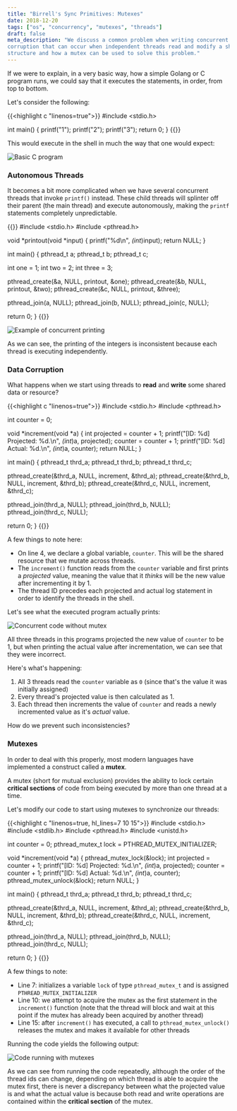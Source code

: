 ```yaml
---
title: "Birrell's Sync Primitives: Mutexes"
date: 2018-12-20
tags: ["os", "concurrency", "mutexes", "threads"]
draft: false
meta_description: "We discuss a common problem when writing concurrent code:
corruption that can occur when independent threads read and modify a shared data
structure and how a mutex can be used to solve this problem."
---
```


If we were to explain, in a very basic way, how a simple Golang or C program
runs, we could say that it executes the statements, in order, from top to bottom.

Let's consider the following:

{{<highlight c "linenos=true">}}
#include <stdio.h>

int main() {
  printf("1");
  printf("2");
  printf("3");
  return 0;
}
{{</highlight>}}

This would execute in the shell in much the way that one would expect:

![Basic C program](https://i.imgur.com/3gRSZZ7.png)

### Autonomous Threads

It becomes a bit more complicated when we have several concurrent threads
that invoke `printf()` instead. These child threads will splinter off their
parent (the main thread) and execute autonomously, making the `printf`
statements completely unpredictable.

{{<highlight c>}}
#include <stdio.h>
#include <pthread.h>

void *printout(void *input) {
  printf("%d\n", *(int*)input);
  return NULL;
}

int main() {
  pthread_t a;
  pthread_t b;
  pthread_t c;

  int one = 1;
  int two = 2;
  int three = 3;

  pthread_create(&a, NULL, printout, &one);
  pthread_create(&b, NULL, printout, &two);
  pthread_create(&c, NULL, printout, &three);

  pthread_join(a, NULL);
  pthread_join(b, NULL);
  pthread_join(c, NULL);

  return 0;
}
{{</highlight>}}

![Example of concurrent printing](https://i.imgur.com/X3C9Dml.png)

As we can see, the printing of the integers is inconsistent because each thread
is executing independently.

### Data Corruption

What happens when we start using threads to __read__ and __write__ some shared
data or resource?

{{<highlight c "linenos=true">}}
#include <stdio.h>
#include <pthread.h>

int counter = 0;

void *increment(void *a) {
  int projected = counter + 1;
  printf("[ID: %d] Projected: %d.\n", *(int*)a, projected);
  counter = counter + 1;
  printf("[ID: %d] Actual: %d.\n", *(int*)a, counter);
  return NULL;
}

int main() {
  pthread_t thrd_a;
  pthread_t thrd_b;
  pthread_t thrd_c;

  pthread_create(&thrd_a, NULL, increment, &thrd_a);
  pthread_create(&thrd_b, NULL, increment, &thrd_b);
  pthread_create(&thrd_c, NULL, increment, &thrd_c);

  pthread_join(thrd_a, NULL);
  pthread_join(thrd_b, NULL);
  pthread_join(thrd_c, NULL);

  return 0;
}
{{</highlight>}}

A few things to note here:

* On line 4, we declare a global variable, `counter`. This will be the
  shared resource that we mutate across threads.
* The `increment()` function reads from the `counter` variable and first
  prints a _projected_ value, meaning the value that it _thinks_ will
  be the new value after incrementing it by 1.
* The thread ID precedes each projected and actual log statement in order
  to identify the threads in the shell.

Let's see what the executed program actually prints:

![Concurrent code without mutex](https://i.imgur.com/vMWlx8B.png)

All three threads in this programs projected the new value of `counter` to be
1, but when printing the actual value after incrementation, we can see that
they were incorrect.

Here's what's happening:

1. All 3 threads read the `counter` variable as `0` (since that's the value it
  was initially assigned)
2. Every thread's projected value is then calculated as 1.
3. Each thread then increments the value of `counter` and reads a newly incremented
  value as it's _actual_ value.

How do we prevent such inconsistencies?

### Mutexes

In order to deal with this properly, most modern languages have implemented a
construct called a __mutex__.

A mutex (short for mutual exclusion) provides the ability to lock certain
__critical sections__ of code from being executed by more than one thread
at a time.

Let's modify our code to start using mutexes to synchronize our threads:

{{<highlight c "linenos=true, hl_lines=7 10 15">}}
#include <stdio.h>
#include <stdlib.h>
#include <pthread.h>
#include <unistd.h>

int counter = 0;
pthread_mutex_t lock = PTHREAD_MUTEX_INITIALIZER;

void *increment(void *a) {
  pthread_mutex_lock(&lock);
  int projected = counter + 1;
  printf("[ID: %d] Projected: %d.\n", *(int*)a, projected);
  counter = counter + 1;
  printf("[ID: %d] Actual: %d.\n", *(int*)a, counter);
  pthread_mutex_unlock(&lock);
  return NULL;
}

int main() {
  pthread_t thrd_a;
  pthread_t thrd_b;
  pthread_t thrd_c;

  pthread_create(&thrd_a, NULL, increment, &thrd_a);
  pthread_create(&thrd_b, NULL, increment, &thrd_b);
  pthread_create(&thrd_c, NULL, increment, &thrd_c);

  pthread_join(thrd_a, NULL);
  pthread_join(thrd_b, NULL);
  pthread_join(thrd_c, NULL);

  return 0;
}
{{</highlight>}}

A few things to note:

* Line 7: initializes a variable `lock` of type `pthread_mutex_t` and is
  assigned `PTHREAD_MUTEX_INITIALIZER`
* Line 10: we attempt to acquire the mutex as the first statement in the
  `increment()` function (note that the thread will block and wait at this
  point if the mutex has already been acquired by another thread)
* Line 15: after `increment()` has executed, a call to `pthread_mutex_unlock()`
  releases the mutex and makes it available for other threads

Running the code yields the following output:

![Code running with mutexes](https://i.imgur.com/Yl7MjgH.png)

As we can see from running the code repeatedly, although the order of the
thread ids can change, depending on which thread is able to acquire the mutex
first, there is never a discrepancy between what the projected value is
and what the actual value is because both read and write operations are contained
within the __critical section__ of the mutex.


